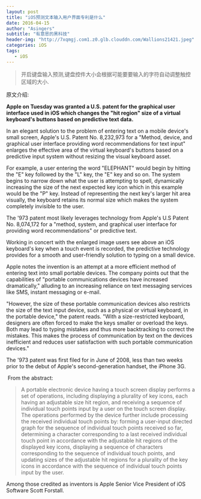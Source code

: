 ```yaml
---
layout: post
title: "iOS预测文本输入用户界面专利是什么"
date: 2016-04-15
author: "Asingers"
subtitle: "有意思的黑科技"
header-img: "http://7xqmgj.com1.z0.glb.clouddn.com/Wallions21421.jpeg"
categories: iOS
tags:
   - iOS
---
```

> 开启键盘输入预测,键盘控件大小会根据可能要要输入的字符自动调整触控区域的大小.    



原文介绍:

**Apple on Tuesday was granted a U.S. patent for the graphical user interface used in iOS which changes the "hit region" size of a virtual keyboard's buttons based on predictive text data.**

In an elegant solution to the problem of entering text on a mobile device's small screen, Apple's U.S. Patent No. 8,232,973 for a "Method, device, and graphical user interface providing word recommendations for text input" enlarges the effective area of the virtual keyboard's buttons based on a predictive input system without resizing the visual keyboard asset. 

For example, a user entering the word "ELEPHANT" would begin by hitting the "E" key followed by the "L" key, the "E" key and so on. The system begins to narrow down what the user is attempting to spell, dynamically increasing the size of the next expected key icon which in this example would be the "P" key. Instead of representing the next key's larger hit area visually, the keyboard retains its normal size which makes the system completely invisible to the user. 

The '973 patent most likely leverages technology from Apple's U.S Patent No. 8,074,172 for a "method, system, and graphical user interface for providing word recommendations" or predictive text.

Working in concert with the enlarged image users see above an iOS keyboard's key when a touch event is recorded, the predictive technology provides for a smooth and user-friendly solution to typing on a small device.

Apple notes the invention is an attempt at a more efficient method of entering text into small portable devices. The company points out that the capabilities of "portable communications devices have increased dramatically," alluding to an increasing reliance on text messaging services like SMS, instant messaging or e-mail. 

"However, the size of these portable communication devices also restricts the size of the text input device, such as a physical or virtual keyboard, in the portable device," the patent reads. "With a size-restricted keyboard, designers are often forced to make the keys smaller or overload the keys. Both may lead to typing mistakes and thus more backtracking to correct the mistakes. This makes the process of communication by text on the devices inefficient and reduces user satisfaction with such portable communication devices." 

The '973 patent was first filed for in June of 2008, less than two weeks prior to the debut of Apple's second-generation handset, the iPhone 3G.   

<img src="http://photos.appleinsidercdn.com/12.07.31-TextPatent.png" alt="" class="shadow"/>  
From the abstract: 

> A portable electronic device having a touch screen display performs a set of operations, including displaying a plurality of key icons, each having an adjustable size hit region, and receiving a sequence of individual touch points input by a user on the touch screen display. The operations performed by the device further include processing the received individual touch points by: forming a user-input directed graph for the sequence of individual touch points received so far, determining a character corresponding to a last received individual touch point in accordance with the adjustable hit regions of the displayed key icons, displaying a sequence of characters corresponding to the sequence of individual touch points, and updating sizes of the adjustable hit regions for a plurality of the key icons in accordance with the sequence of individual touch points input by the user.    



Among those credited as inventors is Apple Senior Vice President of iOS Software Scott Forstall.

